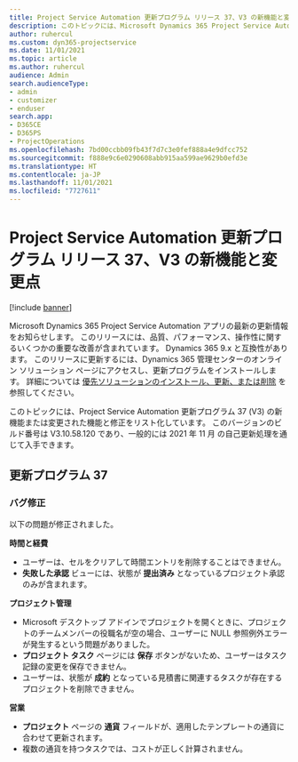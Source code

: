 ```yaml
---
title: Project Service Automation 更新プログラム リリース 37、V3 の新機能と変更点
description: このトピックには、Microsoft Dynamics 365 Project Service Automation 更新プログラム リリース 37 V3 で利用可能な機能と修正がリストされています。
author: ruhercul
ms.custom: dyn365-projectservice
ms.date: 11/01/2021
ms.topic: article
ms.author: ruhercul
audience: Admin
search.audienceType:
- admin
- customizer
- enduser
search.app:
- D365CE
- D365PS
- ProjectOperations
ms.openlocfilehash: 7bd00ccbb09fb43f7d7c3e0fef888a4e9dfcc752
ms.sourcegitcommit: f888e9c6e0290608abb915aa599ae9629b0efd3e
ms.translationtype: HT
ms.contentlocale: ja-JP
ms.lasthandoff: 11/01/2021
ms.locfileid: "7727611"
---
```

# <a name="whats-new-or-changed-in-project-service-automation-update-release-37-v3"></a>Project Service Automation 更新プログラム リリース 37、V3 の新機能と変更点

[!include [banner](../includes/psa-now-project-operations.md)]

Microsoft Dynamics 365 Project Service Automation アプリの最新の更新情報をお知らせします。 このリリースには、品質、パフォーマンス、操作性に関するいくつかの重要な改善が含まれています。 Dynamics 365 9.x と互換性があります。 このリリースに更新するには、Dynamics 365 管理センターのオンライン ソリューション ページにアクセスし、更新プログラムをインストールします。 詳細については [優先ソリューションのインストール、更新、または削除](/power-platform/admin/install-remove-preferred-solution) を参照してください。

このトピックには、Project Service Automation 更新プログラム 37 (V3) の新機能または変更された機能と修正をリスト化しています。 このバージョンのビルド番号は V3.10.58.120 であり、一般的には 2021 年 11 月 の自己更新処理を通じて入手できます。

## <a name="update-release-37"></a>更新プログラム 37

### <a name="bug-fixes"></a>バグ修正

以下の問題が修正されました。

**時間と経費**
- ユーザーは、セルをクリアして時間エントリを削除することはできません。
- **失敗した承認** ビューには、状態が **提出済み** となっているプロジェクト承認のみが含まれます。

**プロジェクト管理**
- Microsoft デスクトップ アドインでプロジェクトを開くときに、プロジェクトのチームメンバーの役職名が空の場合、ユーザーに NULL 参照例外エラーが発生するという問題がありました。
- **プロジェクト タスク** ページには **保存** ボタンがないため、ユーザーはタスク記録の変更を保存できません。
- ユーザーは、状態が **成約** となっている見積書に関連するタスクが存在するプロジェクトを削除できません。

**営業**
- **プロジェクト** ページの **通貨** フィールドが、適用したテンプレートの通貨に合わせて更新されます。
- 複数の通貨を持つタスクでは、コストが正しく計算されません。
